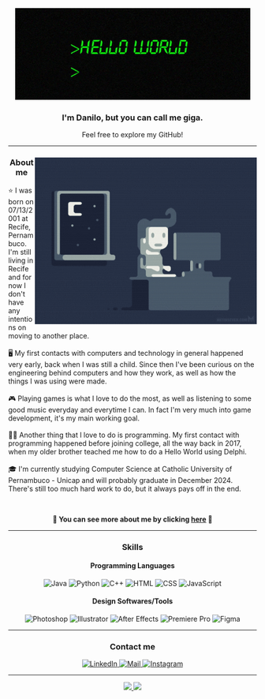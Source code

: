 <div align="center" class="mainDiv">
  <img src="./assets/hello-world.gif" />
  <h3 align="center">I'm Danilo, but you can call me giga. </h2>
  <p> Feel free to explore my GitHub! </p>
  <hr />
  <div align="center" padding="10px">
    <div align="right">
      <img src="./assets/e426702edf874b181aced1e2fa5c6cde.gif" width="450px" align="right" />
    </div>
    <h3 text-align="center"> About me </h3>
    <div align="left">
      <p> ⭐ I was born on 07/13/2001 at Recife, Pernambuco. I'm still living in Recife and for now I don't have any intentions on moving to another place. <br /> <br       />
      🖥 My first contacts with computers and technology in general happened very early, back when I was still a child. Since then I've been curious on the engineering       behind computers and how they work, as well as how the things I was using were made. <br /> <br />
      🎮 Playing games is what I love to do the most, as well as listening to some good music everyday and everytime I can. In fact I'm very much into game 
      development, it's my main working goal. <br /> <br />
      👨‍💻 Another thing that I love to do is programming. My first contact with programming happened before joining college, all the way back in 2017, when my older         brother teached me how to do a Hello World using Delphi. <br /> <br />
      🎓 I'm currently studying Computer Science at Catholic University of Pernambuco - Unicap and will probably graduate in December 2024. There's still too much            hard work to do, but it always pays off in the end. </p> <br />
    </div>
    <div align="center">
      <p text-align="center"><b>📄 You can see more about me by clicking <a href="https://danilo-silva.vercel.app/" target="_blank">here</a> 📄</b></p>
    </div>
  </div>
  <hr />
  <div display="flex" flex-direction="column">
    <div display="flex" flex-direction="row">
      <h3> Skills </h3>
    </div>
    <div display="flex" flex-direction="row">
      <h4> Programming Languages </h4>
    </div>
    <div display="flex" flex-direction="row">
      <img src="https://cdn.jsdelivr.net/gh/devicons/devicon/icons/java/java-original.svg" width="50px" height="50px" alt="Java" />
      <img src="https://cdn.jsdelivr.net/gh/devicons/devicon/icons/python/python-original.svg" width="50px" height="50px" alt="Python" />
      <img src="https://cdn.jsdelivr.net/gh/devicons/devicon/icons/cplusplus/cplusplus-original.svg" width="50px" height="50px" alt="C++" />
      <img src="https://cdn.jsdelivr.net/gh/devicons/devicon/icons/html5/html5-original.svg" width="50px" height="50px" alt="HTML" />
      <img src="https://cdn.jsdelivr.net/gh/devicons/devicon/icons/css3/css3-original.svg" width="50px" height="50px" alt="CSS" />
      <img src="https://cdn.jsdelivr.net/gh/devicons/devicon/icons/javascript/javascript-original.svg" width="50px" height="50px" alt="JavaScript" />
    </div>
    <div display="flex" flex-direction="row">
      <h4> Design Softwares/Tools </h4>
    </div>
    <div display="flex" flex-direction="row">
      <img src="https://cdn.jsdelivr.net/gh/devicons/devicon/icons/photoshop/photoshop-plain.svg" width="50px" height="50px" alt="Photoshop" />
      <img src="https://cdn.jsdelivr.net/gh/devicons/devicon/icons/illustrator/illustrator-plain.svg" width="50px" height="50px" alt="Illustrator" />
      <img src="https://cdn.jsdelivr.net/gh/devicons/devicon/icons/aftereffects/aftereffects-original.svg" width="50px" height="50px" alt="After Effects" />
      <img src="https://cdn.jsdelivr.net/gh/devicons/devicon/icons/premierepro/premierepro-original.svg" width="50px" height="50px" alt="Premiere Pro" />
      <img src="https://cdn.jsdelivr.net/gh/devicons/devicon/icons/figma/figma-original.svg" width="50px" height="50px" alt="Figma" />
  </div>
  <hr />
  <div display="flex" flex-direction="column">
    <div display="flex" flex-direction="row">
      <h3> Contact me </h3>
    </div>
    <div display="flex" flex-direction="row">
      <a href="https://www.linkedin.com/in/dansilv/" target="_blank">
        <img src="https://img.shields.io/badge/LinkedIn-0077B5?style=for-the-badge&logo=linkedin&logoColor=white" alt="LinkedIn" />
      </a>
      <a href="mailto:gigazin@hotmail.com">
        <img src="https://img.shields.io/badge/Gmail-D14836?style=for-the-badge&logo=gmail&logoColor=white" alt="Mail" />
      </a>
      <a href="https://www.instagram.com/gigazin/">
        <img src="https://img.shields.io/badge/Instagram-E4405F?style=for-the-badge&logo=instagram&logoColor=white" alt="Instagram" />
      </a>
    </div>
  </div>
</div>

<hr />

<div align="center" margin="15px">
  <a href="https://github.com/gigazin">
  <img height="180em" src="https://github-readme-stats.vercel.app/api?username=gigazin&show_icons=true&theme=monokai&include_all_commits=true&count_private=true"/>
  <img height="180em" src="https://github-readme-stats.vercel.app/api/top-langs/?username=gigazin&layout=compact&langs_count=7&theme=monokai"/>
</div>
<!--
**gigazin/gigazin** is a ✨ _special_ ✨ repository because its `README.md` (this file) appears on your GitHub profile.

Here are some ideas to get you started:

- 🔭 I’m currently working on ...
- 🌱 I’m currently learning ...
- 👯 I’m looking to collaborate on ...
- 🤔 I’m looking for help with ...
- 💬 Ask me about ...
- 📫 How to reach me: ...
- 😄 Pronouns: ...
- ⚡ Fun fact: ...
-->

